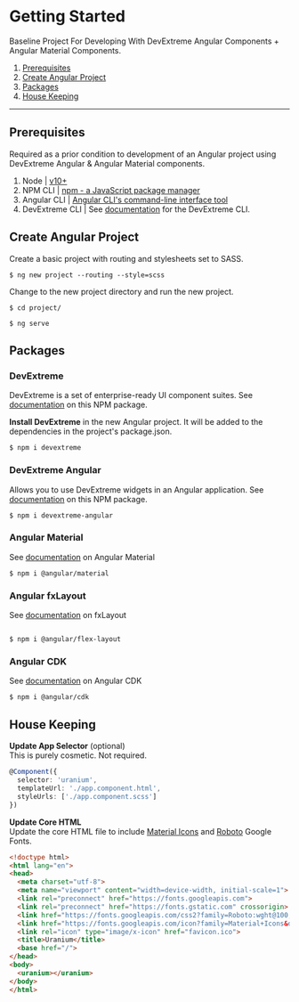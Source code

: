 # Getting Started  
  
Baseline Project For Developing With DevExtreme Angular Components + Angular Material Components.  
  
1. [Prerequisites](#prerequisites)    
1. [Create Angular Project](#create-angular-project)  
1. [Packages](#packages)  
1. [House Keeping]()
  
---  
  
## Prerequisites  
Required as a prior condition to development of an Angular project using DevExtreme Angular & Angular Material components.  
  
1. Node | [v10+](https://nodejs.org/en/download/)  
1. NPM CLI | [npm - a JavaScript package manager](https://github.com/npm/cli#npm---a-javascript-package-manager)  
1. Angular CLI | [Angular CLI's command-line interface tool](https://angular.io/cli)  
1. DevExtreme CLI | See [documentation](https://js.devexpress.com/Documentation/Guide/Common/DevExtreme_CLI/) for the DevExtreme CLI.
  
## Create Angular Project  
  
Create a basic project with routing and stylesheets set to SASS.  
```  
$ ng new project --routing --style=scss
```  
  
Change to the new project directory and run the new project.  
```  
$ cd project/  
  
$ ng serve  
```  
  
## Packages  

### DevExtreme  
DevExtreme is a set of enterprise-ready UI component suites. See [documentation](https://www.npmjs.com/package/devextreme) on this NPM package.  
  
**Install DevExtreme** in the new Angular project. It will be added to the dependencies in the project's package.json.  
```  
$ npm i devextreme  
``` 
  
### DevExtreme Angular  
Allows you to use DevExtreme widgets in an Angular application. See [documentation](https://www.npmjs.com/package/devextreme-angular) on this NPM package. 
```  
$ npm i devextreme-angular  
``` 
  
### Angular Material  
See [documentation](https://www.npmjs.com/package/@angular/material) on Angular Material
```  
$ npm i @angular/material  
```   
  
### Angular fxLayout  
See [documentation](https://www.npmjs.com/package/@angular/flex-layout) on fxLayout
```  
  
$ npm i @angular/flex-layout    
```  
  
### Angular CDK  
See [documentation](https://www.npmjs.com/package/@angular/cdk) on Angular CDK
```  
$ npm i @angular/cdk  
``` 
  
## House Keeping  

**Update App Selector** (optional)  
This is purely cosmetic. Not required.
```ts  
@Component({
  selector: 'uranium',
  templateUrl: './app.component.html',
  styleUrls: ['./app.component.scss']
})
``` 
  
**Update Core HTML**  
Update the core HTML file to include [Material Icons](https://fonts.google.com/icons) and [Roboto](https://fonts.google.com/specimen/Roboto) Google Fonts.  
```html  
<!doctype html>
<html lang="en">
<head>
  <meta charset="utf-8">
  <meta name="viewport" content="width=device-width, initial-scale=1">
  <link rel="preconnect" href="https://fonts.googleapis.com">
  <link rel="preconnect" href="https://fonts.gstatic.com" crossorigin>
  <link href="https://fonts.googleapis.com/css2?family=Roboto:wght@100;300;400;700;900&display=swap" rel="stylesheet">
  <link href="https://fonts.googleapis.com/icon?family=Material+Icons&display=block" rel="stylesheet">
  <link rel="icon" type="image/x-icon" href="favicon.ico">
  <title>Uranium</title>
  <base href="/">
</head>
<body>
  <uranium></uranium>
</body>
</html>
```  